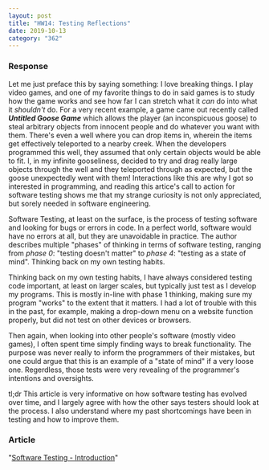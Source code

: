 ```yaml
---
layout: post
title: "HW14: Testing Reflections"
date: 2019-10-13
category: "362"
---
```


### Response

Let me just preface this by saying something: I love breaking things. I play video games, and one of my favorite things to do in said games is to study how the game works and see how far I can stretch what it *can* do into what it *shouldn't* do. For a very recent example, a game came out recently called ***Untitled Goose Game*** which allows the player (an inconspicuous goose) to steal arbitrary objects from innocent people and do whatever you want with them. There's even a well where you can drop items in, wherein the items get effectively teleported to a nearby creek. When the developers programmed this well, they assumed that only certain objects would be able to fit. I, in my infinite gooseliness, decided to try and drag really large objects through the well and they teleported through as expected, but the goose unexpectedly went with them! Interactions like this are why I got so interested in programming, and reading this artice's call to action for software testing shows me that my strange curiosity is not only appreciated, but sorely needed in software engineering.

Software Testing, at least on the surface, is the process of testing software and looking for bugs or errors in code. In a perfect world, software would have no errors at all, but they are unavoidable in practice. The author describes multiple "phases" of thinking in terms of software testing, ranging from *phase 0*: "testing doesn't matter" to *phase 4*: "testing as a state of mind". Thinking back on my own testing habits.

Thinking back on my own testing habits, I have always considered testing code important, at least on larger scales, but typically just test as I develop my programs. This is mostly in-line with phase 1 thinking, making sure my program "works" to the extent that it matters. I had a lot of trouble with this in the past, for example, making a drop-down menu on a website function properly, but did not test on other devices or browsers.

Then again, when looking into other people's software (mostly video games), I often spent time simply finding ways to break functionality. The purpose was never really to inform the programmers of their mistakes, but one could argue that this is an example of a "state of mind" if a very loose one. Regerdless, those tests were very revealing of the programmer's intentions and oversights.

tl;dr This article is very informative on how software testing has evolved over time, and I largely agree with how the other says testers should look at the process. I also understand where my past shortcomings have been in testing and how to improve them.


### Article

"[Software Testing - Introduction](http://www.cs.cofc.edu/~bowring/classes/csci%20362/docs/software.testing.introduction.pdf)"